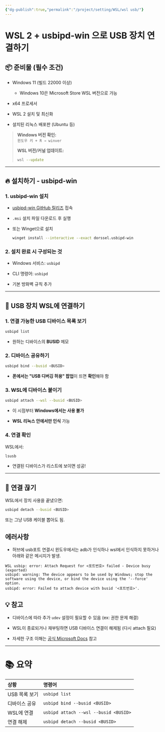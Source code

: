 ```yaml
---
{"dg-publish":true,"permalink":"/project/setting/WSL/wsl usb/"}
---
```



# WSL 2 + usbipd-win 으로 USB 장치 연결하기

## 📦 준비물 (필수 조건)

- Windows 11 (빌드 22000 이상)
    
    - Windows 10은 Microsoft Store WSL 버전으로 가능
        
- x64 프로세서
    
- WSL 2 설치 및 최신화
    
- 설치된 리눅스 배포판 (Ubuntu 등)
    

> **Windows 버전 확인:**  
> `윈도우 키 + R → winver`
> 
> **WSL 버전/커널 업데이트:**
> 
> ```bash
> wsl --update
> ```

---

## 🔥 설치하기 - usbipd-win

### 1. usbipd-win 설치

- [usbipd-win GitHub 릴리즈](https://github.com/dorssel/usbipd-win/releases) 접속
    
- `.msi` 설치 파일 다운로드 후 실행
    
- 또는 Winget으로 설치
    
    ```bash
    winget install --interactive --exact dorssel.usbipd-win
    ```
    

### 2. 설치 완료 시 구성되는 것

- Windows 서비스: `usbipd`
    
- CLI 명령어: `usbipd`
    
- 기본 방화벽 규칙 추가
    

---

## 🚀 USB 장치 WSL에 연결하기

### 1. 연결 가능한 USB 디바이스 목록 보기

```bash
usbipd list
```

- 원하는 디바이스의 **BUSID** 메모
    

### 2. 디바이스 공유하기

```bash
usbipd bind --busid <BUSID>
```

- **폰에서는 "USB 디버깅 허용" 팝업**이 뜨면 **확인**해야 함
    

### 3. WSL에 디바이스 붙이기

```bash
usbipd attach --wsl --busid <BUSID>
```

- 이 시점부터 **Windows에서는 사용 불가**
    
- **WSL 리눅스 안에서만 인식** 가능
    

### 4. 연결 확인

WSL에서:

```bash
lsusb
```

- 연결된 디바이스가 리스트에 보이면 성공!
    

---

## 🛑 연결 끊기

WSL에서 장치 사용을 끝냈으면:

```bash
usbipd detach --busid <BUSID>
```

또는 그냥 USB 케이블 뽑아도 됨.

## 에러사항
- 허브에 usb포트 연결시 윈도우에서는 adb가 인식하나 wsl에서 인식하지 못하거나 아래와 같은 메시지가 발생.
```
WSL usbip: error: Attach Request for <포트번호> failed - Device busy (exported)
usbipd: warning: The device appears to be used by Windows; stop the software using the device, or bind the device using the '--force' option.
usbipd: error: Failed to attach device with busid '<포트번호>'.
```


## 💡 참고

- 디바이스에 따라 추가 `udev` 설정이 필요할 수 있음 (ex: 권한 문제 해결)

- WSL이 종료되거나 재부팅하면 USB 디바이스 연결이 해제됨 (다시 attach 필요)

- 자세한 구조 이해는 [공식 Microsoft Docs](https://learn.microsoft.com/ko-kr/windows/wsl/connect-usb) 참고

---

# 📚 요약

|상황|명령어|
|:--|:--|
|USB 목록 보기|`usbipd list`|
|디바이스 공유|`usbipd bind --busid <BUSID>`|
|WSL에 연결|`usbipd attach --wsl --busid <BUSID>`|
|연결 해제|`usbipd detach --busid <BUSID>`|

